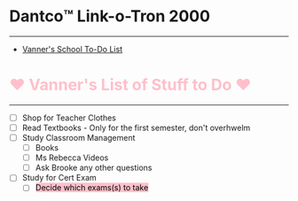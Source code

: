 # Dantco™️ Link-o-Tron 2000

---

- [Vanner's School To-Do List](https://dantco.github.io/VannyList.md)

# <span style="color:pink">:heart: **Vanner's List of Stuff to Do** :heart:</span>

---
- [ ] Shop for Teacher Clothes
- [ ] Read Textbooks - Only for the first semester, don't overhwelm
- [ ] Study Classroom Management
  - [ ] Books
  - [ ] Ms Rebecca Videos
  - [ ] Ask Brooke any other questions
- [ ] Study for Cert Exam
  - [ ] <mark style="background-color: pink">Decide which exams(s) to take
